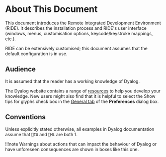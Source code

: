 # About This Document

This document introduces the Remote Integrated Development Environment (RIDE). It describes the installation process and RIDE's user interface (windows, menus, customisation options, keycode/keystroke mappings, etc.).

RIDE can be extensively customised; this document assumes that the default configuration is in use.

## Audience

It is assumed that the reader has a working knowledge of Dyalog.

The Dyalog website contains a range of [resources](https://www.dyalog.com/introduction.htm) to help you develop your knowledge. New users might also find that it is helpful to select the Show tips for glyphs check box in the [General tab](customising_your_session.md/#general-tab) of the **Preferences** dialog box.

## Conventions

Unless explicitly stated otherwise, all examples in Dyalog documentation assume that `⎕IO` and `⎕ML` are both 1.

!!!note
    Warnings about actions that can impact the behaviour of Dyalog or have unforeseen consequences are shown in boxes like this one.
